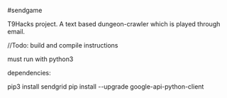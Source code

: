 #sendgame

T9Hacks project. A text based dungeon-crawler which is played through email.

//Todo: build and compile instructions

must run with python3

dependencies:

pip3 install sendgrid
pip install --upgrade google-api-python-client
